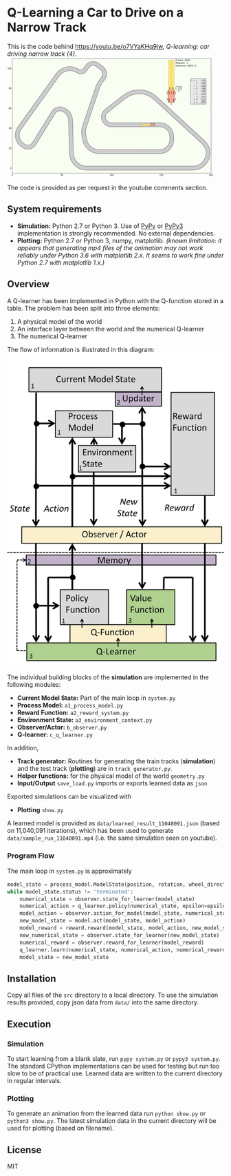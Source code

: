 # Q-Learning a Car to Drive on a Narrow Track

This is the code behind https://youtu.be/o7VYaKHq9jw, *Q-learning: car driving narrow track (4)*.
[![Model building blocks](/images/screenshot_480px.png)](https://youtu.be/o7VYaKHq9jw)

The code is provided as per request in the youtube comments section.

## System requirements
  * **Simulation:** Python 2.7 or Python 3. Use of [PyPy](https://pypy.org/) or [PyPy3](https://pypy.org/) implementation is strongly recommended. No external dependencies.
  * **Plotting:** Python 2.7 or Python 3, numpy, matplotlib.
    *(known limitation: it appears that generating mp4 files of the animation may not work reliably under Python 3.6 with matplotlib 2.x. It seems to work fine under Python 2.7 with matplotlib 1.x.)*

## Overview
A Q-learner has been implemented in Python with the Q-function stored in a table. The problem has been split into three elements:
  1. A physical model of the world
  2. An interface layer between the world and the numerical Q-learner
  3. The numerical Q-learner

The flow of information is illustrated in this diagram:
![Model building blocks](/images/RL_system_160713.png)

The individual building blocks of the **simulation** are implemented in the following modules:
  * **Current Model State:** Part of the main loop in `system.py`
  * **Process Model:** `a1_process_model.py`
  * **Reward Function:** `a2_reward_system.py`
  * **Environment State:** `a3_environment_context.py`
  * **Observer/Actor:** `b_observer.py`
  * **Q-learner:** `c_q_learner.py`

In addition,
  * **Track generator:** Routines for generating the train tracks (**simulation**) and the test track (**plotting**) are in `track_generator.py`.
  * **Helper functions:** for the physical model of the world `geometry.py`
  * **Input/Output** `save_load.py` imports or exports learned data as `json`

Exported simulations can be visualized with
  * **Plotting** `show.py`

A learned model is provided as `data/learned_result_11040091.json` (based on 11,040,091 iterations), which has been used to generate `data/sample_run_11040091.mp4` (i.e. the same simulation seen on youtube).

### Program Flow
The main loop in `system.py` is approximately

```python
model_state = process_model.ModelState(position, rotation, wheel_direction, car_speed, 0., None)
while model_state.status != 'terminated':
    numerical_state = observer.state_for_learner(model_state)
    numerical_action = q_learner.policy(numerical_state, epsilon=epsilon)
    model_action = observer.action_for_model(model_state, numerical_state, numerical_action)
    new_model_state = model.act(model_state, model_action)
    model_reward = reward.reward(model_state, model_action, new_model_state)
    new_numerical_state = observer.state_for_learner(new_model_state)
    numerical_reward = observer.reward_for_learner(model_reward)
    q_learner.learn(numerical_state, numerical_action, numerical_reward, new_numerical_state, alpha=alpha)
    model_state = new_model_state
```

## Installation
Copy all files of the `src` directory to a local directory. To use the simulation results provided, copy json data from `data/` into the same directory.

## Execution
### Simulation
To start learning from a blank slate, run `pypy system.py` or `pypy3 system.py`. The standard CPython implementations can be used for testing but run too slow to be of practical use. Learned data are written to the current directory in regular intervals.
### Plotting
To generate an animation from the learned data run `python show.py` or `python3 show.py`. The latest simulation data in the current directory will be used for plotting (based on filename).

## License
MIT

